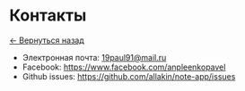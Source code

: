 # Контакты

[← Вернуться назад](https://github.com/allakin/note-app/wiki)

- Электронная почта: 19paul91@mail.ru
- Facebook: https://www.facebook.com/anpleenkopavel
- Github issues: https://github.com/allakin/note-app/issues


